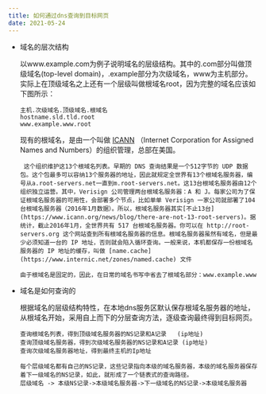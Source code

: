 ```yaml
---
title: 如何通过dns查询到目标网页
date: 2021-05-24
---
```


* 域名的层次结构

  以www.example.com为例子说明域名的层级结构。其中的.com部分叫做顶级域名(top-level domain)，.example部分为次级域名，www为主机部分。实际上在顶级域名之上还有一个层级叫做根域名root，因为完整的域名应该如下图所示：

  ```
  主机.次级域名.顶级域名.根域名
  hostname.sld.tld.root
  www.example.www.root
  
  ```

  现有的根域名，是由一个叫做 [ICANN](https://www.icann.org/) （Internet Corporation for Assigned Names and Numbers）的组织管理，总部在美国。

  ```
   这个组织维护这13个根域名列表。早期的 DNS 查询结果是一个512字节的 UDP 数据包。这个包最多可以容纳13个服务器的地址，因此就规定全世界有13个根域名服务器，编号从a.root-servers.net一直到m.root-servers.net。这13台根域名服务器由12个组织独立运营。其中，Verisign 公司管理两台根域名服务器：A 和 J。每家公司为了保证根域名服务器的可用性，会部署多个节点，比如单单 Verisign 一家公司就部署了104台根域名服务器（2016年1月数据）。所以，根域名服务器其实[不止13台](https://www.icann.org/news/blog/there-are-not-13-root-servers)。据统计，截止2016年1月，全世界共有 517 台根域名服务器。你可以在 http://root-servers.org 这个网站查到所有根域名服务器的信息。根域名服务器虽然有域名，但是最少必须知道一台的 IP 地址，否则就会陷入循环查询。一般来说，本机都保存一份根域名服务器的 IP 地址的缓存，叫做 [name.cache](https://www.internic.net/zones/named.cache) 文件
  
  由于根域名是固定的，因此，在日常的域名书写中省去了根域名部分：www.example.www

* 域名是如何查询的

  根据域名的层级结构特性，在本地dns服务区默认保存根域名服务器的地址，从根域名开始，采用自上而下的分层查询方法，逐级查询最终得到目标网页。

  ```
  查询根域名列表，得到顶级域名服务器的NS记录和A记录   (ip地址)
  查询顶级域名服务器，得到次级域名服务器的NS记录和A记录 (ip地址)
  查询次级域名服务器地址，得到最终主机的Ip地址
  
  每个层级域名都有自己的NS记录，这些记录指向本级的域名服务器，本级的域名服务器保存着下一级域名的NS记录，如此，就形成了一个链表式的查询路径。
  层级域名 -> 本级NS记录->本级域名服务器->下一级域名的NS记录->本级域名服务器
  ```

  

